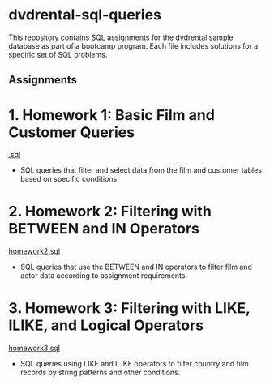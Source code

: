 # dvdrental-sql-queries
This repository contains SQL assignments for the dvdrental sample database as part of a bootcamp program. Each file includes solutions for a specific set of SQL problems.

## Assignments

# 1. Homework 1: Basic Film and Customer Queries
[.sql](./.sql)
- SQL queries that filter and select data from the film and customer tables based on specific conditions.

# 2. Homework 2: Filtering with BETWEEN and IN Operators
[homework2.sql](./homework2.sql)
- SQL queries that use the BETWEEN and IN operators to filter film and actor data according to assignment requirements.

# 3. Homework 3: Filtering with LIKE, ILIKE, and Logical Operators
[homework3.sql](./homework3.sql)
- SQL queries using LIKE and ILIKE operators to filter country and film records by string patterns and other conditions.
